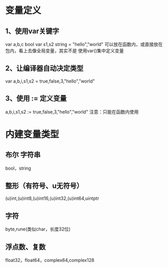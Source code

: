 # 变量定义

## 1、使用var关键字
var a,b,c bool
var s1,s2 string = "hello","world"
可以放在函数内，或直接放在包内，看上去像全局变量，其实不是
使用var()集中定义变量

## 2、让编译器自动决定类型
var  a,b,i,s1,s2 = true,false,3,"hello","world"

## 3、使用 := 定义变量
a,b,i,s1,s2 := true,false,3,"hello","world"
注意：只能在函数内使用

# 内建变量类型

## 布尔 字符串
bool，string

## 整形（有符号、u无符号）
(u)int,(u)int8,(u)int16,(u)int32,(u)int64,uintptr

## 字符
byte,rune(类似char，长度32位)

## 浮点数、复数
float32，float64，complex64,complex128


